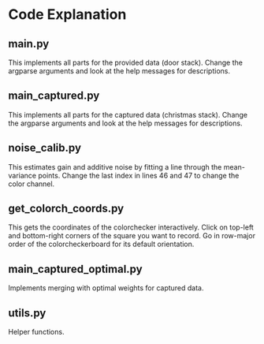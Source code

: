 # Code Explanation
## main.py
This implements all parts for the provided data (door stack). Change the argparse arguments and look at the help messages for descriptions.
## main_captured.py
This implements all parts for the captured data (christmas stack). Change the argparse arguments and look at the help messages for descriptions.
## noise_calib.py
This estimates gain and additive noise by fitting a line through the mean-variance points. Change the last index in lines 46 and 47 to change the color channel.
## get_colorch_coords.py
This gets the coordinates of the colorchecker interactively. Click on top-left and bottom-right corners of the square you want to record. Go in row-major order of the colorcheckerboard for its default orientation.
## main_captured_optimal.py
Implements merging with optimal weights for captured data.
## utils.py
Helper functions.
